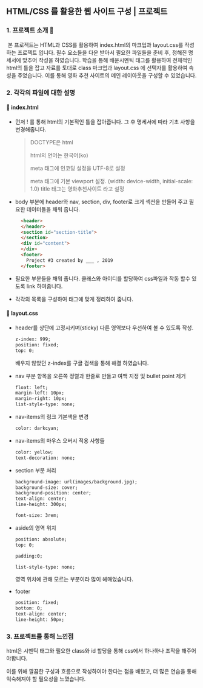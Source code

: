 ## HTML/CSS 를 활용한 웹 사이트 구성 | 프로젝트

### 1. 프로젝트 소개 &#128195;

​	본 프로젝트는 HTML과 CSS를 활용하여 index.html의 마크업과 layout.css를 작성하는 프로젝트 입니다. 필수 요소들을 다운 받아서 필요한 파일들을 준비 후, 정해진 명세서에 맞추어 작성을 하였습니다. 학습을 통해 배운시멘틱 태그를 활용하여 전체적인 html의 틀을 잡고 자료를 토대로 class 마크업과 layout.css 에 선택자를 활용하여 속성을 주었습니다. 이를 통해 영화 추천 사이트의 메인 레이아웃을 구성할 수 있었습니다.



### 2. 각각의 파일에 대한 설명

#### &#127915; index.html

- 먼저 ! 를 통해 html의 기본적인 틀을 잡아줍니다.  그 후 명세서에 따라 기초 사항을 변경해줍니다.

  > DOCTYPE은 html
  >
  > html의 언어는 한국어(ko)
  >
  > meta 태그에 인코딩 설정을 UTF-8로 설정 
  >
  > meta 태그에 기본 viewport 설정. (width: device-width, initial-scale: 1.0) title 태그는 영화추천사이트 라고 설정

- body 부분에 header와 nav, section, div, footer로 크게 섹션을 만들어 주고 필요한 데이터들을 채워 줍니다.

  ```html
    <header>
    </header>
    <section id="section-title">
    </section>
    <div id="content">
    </div>
    <footer>
      Project #3 created by ___ , 2019
    </footer>
  ```

  

- 필요한 부분들을 채워 줍니다.  클래스와 아이디를 할당하여 css파일과 작동 할수 있도록 link 하여줍니다.

- 각각의 목록을 구성하여 태그에 맞게 정리하여 줍니다.

#### &#127915; layout.css

- header를 상단에 고정시키며(sticky) 다른 영역보다 우선하여 볼 수 있도록 작성.

  ```html
  z-index: 999;
  position: fixed;
  top: 0;
  ```

  배우지 않았던 z-index를 구글 검색을 통해 해결 하였습니다.

- nav 부분 항목을 오른쪽 정렬과 한줄로 만들고 여백 지정 및  bullet point 제거

  ```html
  float: left;
  margin-left: 10px;
  margin-right: 10px;
  list-style-type: none;
  ```

- nav-items의 링크 기본색을 변경

  ```html
  color: darkcyan;
  ```

- nav-items의 마우스 오버시 적용 사항들

  ```html
  color: yellow;
  text-decoration: none;
  ```

- section 부분 처리

  ```html
  background-image: url(images/background.jpg);
  background-size: cover;
  background-position: center;
  text-align: center;
  line-height: 300px;
  
  font-size: 3rem;
  ```

- aside의 영역 위치 

  ```html
  position: absolute;
  top: 0;
  
  padding:0;
  
  list-style-type: none;
  ```

  영역 위치에 관해 모르는 부분이라 많이 헤매었습니다.

  

- footer

  ```html
  position: fixed;
  bottom: 0;
  text-align: center;
  line-height: 50px;
  ```



### 3. 프로젝트를 통해 느낀점

html은 시멘틱 태그와 필요한 class와 id  할당을 통해 css에서 하나하나 조작을 해주어야합니다. 

이를 위해 깔끔한 구성과 흐름으로 작성하여야 한다는 점을 배웠고, 더 많은 연습을 통해 익숙해져야 할 필요성을 느꼈습니다. 